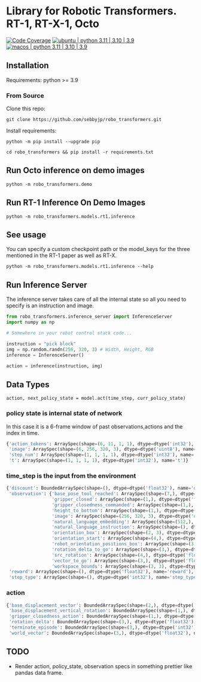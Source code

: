 # Library for Robotic Transformers. RT-1, RT-X-1, Octo

[![Code Coverage](https://codecov.io/gh/sebbyjp/dgl_ros/branch/code_cov/graph/badge.svg?token=9225d677-c4f2-4607-a9dd-8c22446f13bc)](https://codecov.io/gh/sebbyjp/dgl_ros)
[![ubuntu | python 3.11 | 3.10 | 3.9](https://github.com/sebbyjp/robo_transformers/actions/workflows/ubuntu.yml/badge.svg)](https://github.com/sebbyjp/robo_transformers/actions/workflows/ubuntu.yml)
[![macos | python 3.11 | 3.10 | 3.9](https://github.com/sebbyjp/robo_transformers/actions/workflows/macos.yml/badge.svg)](https://github.com/sebbyjp/robo_transformers/actions/workflows/macos.yml)

## Installation

Requirements:
python >= 3.9

### From Source

Clone this repo:

`git clone https://github.com/sebbyjp/robo_transformers.git`

Install requirements:

`python -m pip install --upgrade pip`

`cd robo_transformers && pip install -r requirements.txt`

## Run Octo inference on demo images

`python -m robo_transformers.demo`
  
## Run RT-1 Inference On Demo Images

`python -m robo_transformers.models.rt1.inference`

## See usage

You can specify a custom checkpoint path or the model_keys for the three mentioned in the RT-1 paper as well as RT-X.

`python -m robo_transformers.models.rt1.inference --help`

## Run Inference Server

The inference server takes care of all the internal state so all you need to specify is an instruction and image.

```python
from robo_transformers.inference_server import InferenceServer
import numpy as np

# Somewhere in your robot control stack code...

instruction = "pick block"
img = np.random.randn(256, 320, 3) # Width, Height, RGB
inference = InferenceServer()

action = inference(instruction, img)
```

## Data Types

`action, next_policy_state = model.act(time_step, curr_policy_state)`

### policy state is internal state of network

In this case it is a 6-frame window of past observations,actions and the index in time.

```python
{'action_tokens': ArraySpec(shape=(6, 11, 1, 1), dtype=dtype('int32'), name='action_tokens'),
 'image': ArraySpec(shape=(6, 256, 320, 3), dtype=dtype('uint8'), name='image'),
 'step_num': ArraySpec(shape=(1, 1, 1, 1), dtype=dtype('int32'), name='step_num'),
 't': ArraySpec(shape=(1, 1, 1, 1), dtype=dtype('int32'), name='t')}
 ```

### time_step is the input from the environment

```python
{'discount': BoundedArraySpec(shape=(), dtype=dtype('float32'), name='discount', minimum=0.0, maximum=1.0),
 'observation': {'base_pose_tool_reached': ArraySpec(shape=(7,), dtype=dtype('float32'), name='base_pose_tool_reached'),
                 'gripper_closed': ArraySpec(shape=(1,), dtype=dtype('float32'), name='gripper_closed'),
                 'gripper_closedness_commanded': ArraySpec(shape=(1,), dtype=dtype('float32'), name='gripper_closedness_commanded'),
                 'height_to_bottom': ArraySpec(shape=(1,), dtype=dtype('float32'), name='height_to_bottom'),
                 'image': ArraySpec(shape=(256, 320, 3), dtype=dtype('uint8'), name='image'),
                 'natural_language_embedding': ArraySpec(shape=(512,), dtype=dtype('float32'), name='natural_language_embedding'),
                 'natural_language_instruction': ArraySpec(shape=(), dtype=dtype('O'), name='natural_language_instruction'),
                 'orientation_box': ArraySpec(shape=(2, 3), dtype=dtype('float32'), name='orientation_box'),
                 'orientation_start': ArraySpec(shape=(4,), dtype=dtype('float32'), name='orientation_in_camera_space'),
                 'robot_orientation_positions_box': ArraySpec(shape=(3, 3), dtype=dtype('float32'), name='robot_orientation_positions_box'),
                 'rotation_delta_to_go': ArraySpec(shape=(3,), dtype=dtype('float32'), name='rotation_delta_to_go'),
                 'src_rotation': ArraySpec(shape=(4,), dtype=dtype('float32'), name='transform_camera_robot'),
                 'vector_to_go': ArraySpec(shape=(3,), dtype=dtype('float32'), name='vector_to_go'),
                 'workspace_bounds': ArraySpec(shape=(3, 3), dtype=dtype('float32'), name='workspace_bounds')},
 'reward': ArraySpec(shape=(), dtype=dtype('float32'), name='reward'),
 'step_type': ArraySpec(shape=(), dtype=dtype('int32'), name='step_type')}
 ```

### action

```python
{'base_displacement_vector': BoundedArraySpec(shape=(2,), dtype=dtype('float32'), name='base_displacement_vector', minimum=-1.0, maximum=1.0),
 'base_displacement_vertical_rotation': BoundedArraySpec(shape=(1,), dtype=dtype('float32'), name='base_displacement_vertical_rotation', minimum=-3.1415927410125732, maximum=3.1415927410125732),
 'gripper_closedness_action': BoundedArraySpec(shape=(1,), dtype=dtype('float32'), name='gripper_closedness_action', minimum=-1.0, maximum=1.0),
 'rotation_delta': BoundedArraySpec(shape=(3,), dtype=dtype('float32'), name='rotation_delta', minimum=-1.5707963705062866, maximum=1.5707963705062866),
 'terminate_episode': BoundedArraySpec(shape=(3,), dtype=dtype('int32'), name='terminate_episode', minimum=0, maximum=1),
 'world_vector': BoundedArraySpec(shape=(3,), dtype=dtype('float32'), name='world_vector', minimum=-1.0, maximum=1.0)}
 ```

## TODO

- Render action, policy_state, observation specs in something prettier like pandas data frame.
